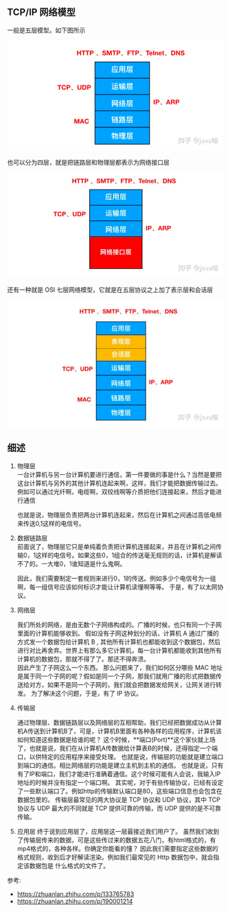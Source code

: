 ## TCP/IP 网络模型

一般是五层模型。如下图所示

![](./images/modal-5.png)

也可以分为四层，就是把链路层和物理层都表示为网络接口层

![](./images/modal-4.png)

还有一种就是 OSI 七层网络模型，它就是在五层协议之上加了表示层和会话层

![](./images/modal-7.png)

## 细述
1. 物理层  
   一台计算机与另一台计算机要进行通信，第一件要做的事是什么？当然是要把这台计算机与另外的其他计算机连起来啊，这样，我们才能把数据传输过去。例如可以通过光纤啊，电缆啊，双绞线啊等介质把他们连接起来，然后才能进行通信

    也就是说，物理层负责把两台计算机连起来，然后在计算机之间通过高低电频来传送0,1这样的电信号。

2. 数据链路层  
   前面说了，物理层它只是单纯着负责把计算机连接起来，并且在计算机之间传输0，1这样的电信号。如果这些0，1组合的传送毫无规则的话，计算机是解读不了的。一大堆0，1谁知道是什么鬼啊。

   因此，我们需要制定一套规则来进行0，1的传送。例如多少个电信号为一组啊，每一组信号应该如何标识才能让计算机读懂啊等等。
   于是，有了以太网协议。

3. 网络层

   我们所处的网络，是由无数个子网络构成的。广播的时候，也只有同一个子网里面的计算机能够收到。 
   假如没有子网这种划分的话，计算机 A 通过广播的方式发一个数据包给计算机 B , 其他所有计算机也都能收到这个数据包，然后进行对比再舍弃。世界上有那么多它计算机，每一台计算机都能收到其他所有计算机的数据包，那就不得了了。那还不得奔溃。  
   因此产生了子网这么一个东西。 
   那么问题来了，我们如何区分哪些 MAC 地址是属于同一个子网的呢？假如是同一个子网，那我们就用广播的形式把数据传送给对方，如果不是同一个子网的，我们就会把数据发给网关，让网关进行转发。 为了解决这个问题，于是，有了 IP 协议。

4. 传输层  
   
   通过物理层、数据链路层以及网络层的互相帮助，我们已经把数据成功从计算机A传送到计算机B了，可是，计算机B里面有各种各样的应用程序，计算机该如何知道这些数据是给谁的呢？
   这个时候，**端口(Port)**这个家伙就上场了，也就是说，我们在从计算机A传数据给计算表B的时候，还得指定一个端口，以供特定的应用程序来接受处理。
   也就是说，传输层的功能就是建立端口到端口的通信。相比网络层的功能是建立主机到主机的通信。
   也就是说，只有有了IP和端口，我们才能进行准确着通信。这个时候可能有人会说，我输入IP地址的时候并没有指定一个端口啊。
   其实呢，对于有些传输协议，已经有设定了一些默认端口了。例如http的传输默认端口是80，这些端口信息也会包含在数据包里的。
   传输层最常见的两大协议是 TCP 协议和 UDP 协议，其中 TCP 协议与 UDP 最大的不同就是 TCP 提供可靠的传输，而 UDP 提供的是不可靠传输。

5. 应用层
   终于说到应用层了，应用层这一层最接近我们用户了。
   虽然我们收到了传输层传来的数据，可是这些传过来的数据五花八门，有html格式的，有mp4格式的，各种各样。你确定你能看的懂？
   因此我们需要指定这些数据的格式规则，收到后才好解读渲染。例如我们最常见的 Http 数据包中，就会指定该数据包是 什么格式的文件了。

参考:

- https://zhuanlan.zhihu.com/p/133765783
- https://zhuanlan.zhihu.com/p/190001214
